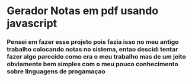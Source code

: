 # Gerador Notas em pdf usando javascript

### Pensei em fazer esse projeto pois fazia isso no meu antigo trabalho colocando notas no sistema, entao descidi tentar fazer algo parecido como era o meu trabalho mas de um jeito obviamente bem simples com o meu pouco conhecimento sobre linguagens de progamaçao
